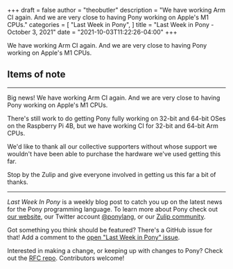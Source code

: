 +++
draft = false
author = "theobutler"
description = "We have working Arm CI again. And we are very close to having Pony working on Apple's M1 CPUs."
categories = [
    "Last Week in Pony",
]
title = "Last Week in Pony - October 3, 2021"
date = "2021-10-03T11:22:26-04:00"
+++

We have working Arm CI again. And we are very close to having Pony working on Apple's M1 CPUs.

<!--more-->

## Items of note

---

Big news! We have working Arm CI again. And we are very close to having Pony working on Apple's M1 CPUs.

There's still work to do getting Pony fully working on 32-bit and 64-bit OSes on the Raspberry Pi 4B, but we have working CI for 32-bit and 64-bit Arm CPUs.

We'd like to thank all our collective supporters without whose support we wouldn't have been able to purchase the hardware we've used getting this far.

Stop by the Zulip and give everyone involved in getting us this far a bit of thanks.

---

_Last Week In Pony_ is a weekly blog post to catch you up on the latest news for the Pony programming language. To learn more about Pony check out [our website](https://ponylang.io), our Twitter account [@ponylang](https://twitter.com/ponylang), or our [Zulip community](https://ponylang.zulipchat.com).

Got something you think should be featured? There's a GitHub issue for that! Add a comment to the [open "Last Week in Pony" issue](https://github.com/ponylang/ponylang.github.io/issues?q=is%3Aissue+is%3Aopen+label%3Alast-week-in-pony).

Interested in making a change, or keeping up with changes to Pony? Check out the [RFC repo](https://github.com/ponylang/rfcs). Contributors welcome!
